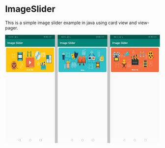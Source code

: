 # ImageSlider
This is a simple image slider example in java using card view and view-pager.

![Image](screenshot.jpg)
